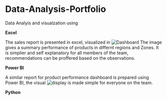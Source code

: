 # Data-Analysis-Portfolio



Data Analyis and visualzation using

**Excel**

The sales report is presented in excel, visualized in ![Dashboard](https://lens.google.com/search?ep=subb&hl=en-NG&p=Acn1BYcjoZOQ0O8oLaHTkzJRwOsYml8PvIMcys3YcHiHb5PxIvG4XmFIL-KANrV_Psr0h9lN8XmPOPvRhzlv3ACRI9Tgu1R2AOSM6kc_C6Abd3Y_cueVuO1imWFUOahv2PmnKK71VCWxS0NJ1E651Uxad0Ds_ahPe7Y4oDI7mxCGW3hEtEob4t8WCzcJXLKDe2h9BZvEaM7E8cn4XZg3WPL6qgleIwkIIBCrqyx7u4ykbNCcDEDQ8SlVBqUH3An5nZPKDZGHQnlIAOMyqbovsa3yba4JcOBampjYhfIkD_GfebgZiYhP5Bex1PrsBaTPby33Hy_S0EsIMMl4ip18yP2GgIY_46Ief_hdiLIDvN-6DJQf_FMsKwTvaTGJd-yPbvpqfjYpwQ%3D%3D#lns=W251bGwsbnVsbCxudWxsLG51bGwsbnVsbCxudWxsLG51bGwsIkVrY0tKREU1TmpVMk5XRmhMVEl6T1RrdE5ERTROaTFoTnpsbExUWXhOalkxWVRSaE5UaGtNeElmVFRCWE1Vd3dXVlY1T0ZWVlNVVXhUR3gwZUVKVlRISnZRVEJoUjIxQ1p3PT0iLG51bGwsbnVsbCxudWxsLDEsbnVsbCxbbnVsbCxbbnVsbCxudWxsLFs1MDAwMCw1MDAwMF1dLG51bGwsbnVsbCw0XV0=) The image gives a summary performance of products in differnt regions and Zones. It is simplier and self explanatory for all members of the team, recommendations can be proffered based on the observations. 

**Power BI**

A similar report for product performance dashboard is prepared using Power BI, the visual ![display](https://lens.google.com/search?ep=gisbubb&hl=en-NG&re=df&p=Acn1BYeA0aJz9dwnDkmHtCRja2G4M9uwshXWM_9ybzVFnALW5Q4xynZ7_XHzADJ70U6kB-szk_OfIyAFjwkZn69uJTp-t25F-A4Y0be5e8UJwiC3owh40cB3gieqLgbWu_ADDYrveki1QaDToxPFuCJyTjoeStGE9OgZGOO60fsfDkk1oxxNWFQRiIBKs0bC9XZEi0oHFKq885KYUT174kQDAzQZzaSZcFWP-l7-dvRHjyqYF9Jzx5wyc1hsJkFOVG7WmTADeEIuaC9jG0qeagcw4HTfhhoDiDeX5PU795TiLkw7HRvSSQ%3D%3D#lns=W251bGwsbnVsbCxudWxsLG51bGwsbnVsbCxudWxsLG51bGwsIkVrY0tKRFkzWVRJd1ptTTNMVGczTnpjdE5HSXlZeTA0WVRkakxUbGhaVEptTVRnd1ltRmxaQklmT0Rrd1RIRkVVM2hqUzFsa1NVVXhUR3gwZUVKVlRISTBjbkk0WjIxU1p3PT0iLG51bGwsbnVsbCxudWxsLDEsbnVsbCxbbnVsbCxudWxsLFswLDAsMTAwMDAwLDEwMDAwMF0sbnVsbCw1XV0=) is made simple for everyone on the team. 

**Python**
